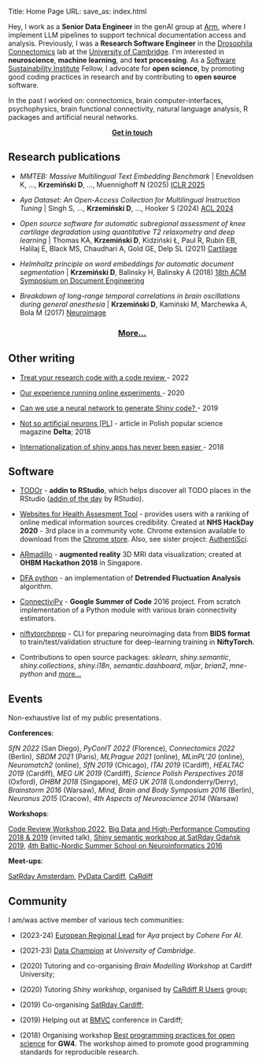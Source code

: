 Title: Home Page
URL:
save_as: index.html

Hey, I work as a **Senior Data Engineer** in the genAI group at <a href="https://arm.com/" target="_blank">Arm</a>, where I implement LLM pipelines to support technical documentation access and analysis.
Previously, I was a **Research Software Engineer** in the <a href="https://flyconnecto.me/" target="_blank">Drosophila Connectomics</a> lab at the <a href="https://www.cam.ac.uk/" target="_blank">University of Cambridge</a>.
I'm interested in **neuroscience**, **machine learning**, and **text processing**.
As a <a href="https://www.software.ac.uk/" target="_blank">Software Sustainability Institute</a> Fellow, I advocate for **open science**, by promoting good coding practices in research and by contributing to **open source** software.

In the past I worked on: connectomics, brain computer-interfaces, psychophysics, brain functional connectivity, natural language analysis, R packages and artificial neural networks.

<center>
<b><a href="contact.html" > Get in touch </a></b>
</center>

## <i class="fas fa-atom"></i> Research publications

- *MMTEB: Massive Multilingual Text Embedding Benchmark* | Enevoldsen K, ..., **Krzemiński D**, ..., Muennighoff N (2025) <a href="https://openreview.net/forum?id=zl3pfz4VCV" target="_blank">ICLR 2025</a>

- *Aya Dataset: An Open-Access Collection for Multilingual Instruction Tuning* | Singh S, ..., **Krzemiński D**, ..., Hooker S (2024) <a href="https://arxiv.org/abs/2402.06619" target="_blank">ACL 2024</a>

- *Open source software for automatic subregional assessment of knee cartilage degradation using quantitative T2 relaxometry and deep learning* | Thomas KA, **Krzemiński D**, Kidziński Ł, Paul R, Rubin EB, Halilaj E, Black MS, Chaudhari A, Gold GE, Delp SL (2021) <a href="https://journals.sagepub.com/doi/10.1177/19476035211042406" target="_blank">Cartilage</a>

- *Helmholtz principle on word embeddings for automatic document segmentation* | 
**Krzemiński D**, Balinsky H, Balinsky A (2018) 
<a href="https://dl.acm.org/doi/abs/10.1145/3209280.3229103" target="_blank">18th ACM Symposium on Document Engineering</a>

- *Breakdown of long-range temporal correlations in brain oscillations during general anesthesia* | **Krzemiński D**, Kamiński M, Marchewka A, Bola M (2017) 
<a href="https://www.sciencedirect.com/science/article/pii/S1053811917306158" target="_blank">Neuroimage</a>

<center>
<h3><a href="publications.html" > More... </a></h3>
</center>

## <i class="fas fa-pen-nib"></i> Other writing

- <a href="https://www.software.ac.uk/blog/2022-03-18-treat-your-research-code-code-review" target="_blank"> Treat your research code with a code review </a> - 2022

- <a href="https://ccbrain.org/science/Onlinetesting/" target="_blank"> Our experience running online experiments </a> - 2020

- <a href="https://appsilon.com/generate-shiny-code-with-rnn/" target="_blank"> Can we use a neural network to generate Shiny code? </a> - 2019

- <a href="http://www.deltami.edu.pl/temat/informatyka/sztuczna_inteligencja/2018/10/22/Nie_takie_sztuczne_neurony/" target="_blank"> Not so artificial neurons [PL]</a> - article in Polish popular science magazine **Delta**; 2018

- <a href="https://appsilon.com/internationalization-of-shiny-apps-i18n/" target="_blank"> Internationalization of shiny apps has never been easier </a> - 2018

## <i class="fas fa-laptop"></i> Software

- [TODOr](https://github.com/dokato/todor) - **addin to RStudio**, which helps discover all TODO places in the RStudio ([addin of the day](https://twitter.com/rstudiotips/status/1128700643579842560) by RStudio).

- [Websites for Health Assesment Tool](https://github.com/dokato/healthcareonlinesources) - provides users with a ranking of online medical information sources credibility. Created at **NHS HackDay 2020** - 3rd place in a community vote. Chrome extension available to download from the <a href="https://chrome.google.com/webstore/detail/what-websites-for-health/maoedkipekbhpphphjmnmoccdgkkahfn" target="_blank"> Chrome store</a>. Also, see sister project: <a href="https://www.authentisci.com/" target="_blank"> AuthentiSci</a>.

- [ARmadillo](https://github.com/TimVanMourik/Armadillo) - **augmented reality** 3D MRI data visualization; created at **OHBM Hackathon 2018** in Singapore.

- [DFA python](https://github.com/dokato/dfa) - an implementation of **Detrended Fluctuation Analysis**  algorithm.

- [ConnectiviPy](https://github.com/dokato/connectivipy) - **Google Summer of Code** 2016 project. From scratch implementation of a Python module with various brain connectivity estimators.

- [niftytorchprep](https://github.com/NiftyTorch/ohbm-hackthon2020) - CLI for preparing neuroimaging data from **BIDS format** to train/test/validation structure for deep-learning training in **NiftyTorch**.

- Contributions to open source packages: *sklearn*, *shiny.semantic*, *shiny.collections*, *shiny.i18n*, *semantic.dashboard*, *mljar*, *brian2*, *mne-python* and <a href="https://github.com/dokato" target="_blank">more...</a>

## <i class="fas fa-globe-europe"></i> Events

Non-exhaustive list of my public presentations.

**Conferences**:

*SfN 2022* (San Diego), *PyConIT 2022* (Florence), *Connectomics 2022* (Berlin), *SBDM 2021* (Paris), *MLPrague 2021* (online), *MLinPL'20* (online), *Neuromatch2* (online), *SfN 2019* (Chicago),  *ITAI 2019* (Cardiff), *HEALTAC 2019* (Cardiff), *MEG UK 2019* (Cardiff), *Science Polish Perspectives 2018* (Oxford), *OHBM 2018* (Singapore), *MEG UK 2018* (Londonderry/Derry), *Brainstorm 2016* (Warsaw), *Mind, Brain and Body Symposium 2016* (Berlin), *Neuronus 2015* (Cracow), *4th Aspects of Neuroscience 2014* (Warsaw)

**Workshops**:

[Code Review Workshop 2022](https://codereviewworkshop.netlify.app/),
[Big Data and High-Performance Computing 2018 & 2019](https://www.cardiff.ac.uk/study/international/summer-schools/summer-school-programmes/big-data-and-high-performance-computing) (invited talk), [Shiny semantic workshop at SatRday Gdańsk 2019](https://gdansk2019.satrdays.org/), [4th Baltic-Nordic Summer School on Neuroinformatics 2016](https://neuroinflab.wordpress.com/events/bnni-2016/)

**Meet-ups**:

[SatRday Amsterdam](http://amsterdam2018.satrdays.org/), [PyData Cardiff](https://www.meetup.com/PyData-Cardiff-Meetup/events/253161612/), [CaRdiff](https://www.meetup.com/Cardiff-R-User-Group/events/ddwgcnywpbdb/)

## <i class="fas fa-people-carry"></i> Community

I am/was active member of various tech communities:

- (2023-24) <a href="https://txt.cohere.com/aya-multilingual/" target="_blank">European Regional Lead</a> for *Aya* project by *Cohere For AI*.

- (2021-23) <a href="https://www.data.cam.ac.uk/data-champions-search" target="_blank">Data Champion</a> at *University of Cambridge*.

- (2020) Tutoring and co-organising *Brain Modelling Workshop* at Cardiff University;

- (2020) Tutoring *Shiny workshop*, organised  by [CaRdiff R Users](https://github.com/CaRdiffR/) group;

- (2019) Co-organising [SatRday Cardiff](https://cardiff2019.satrdays.org/);

- (2019) Helping out at [BMVC](http://bmvc2019.org) conference in Cardiff;

- (2018) Organising workshop [Best programming practices for open science](https://sciprogramming.wordpress.com/) for **GW4**. The workshop aimed to promote good programming standards for reproducible research.
